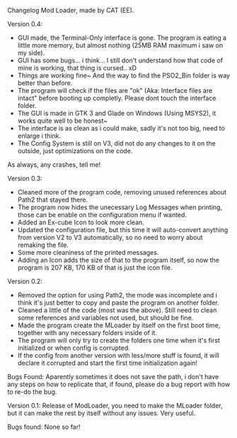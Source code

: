    Changelog Mod Loader, made by CAT (EE).

 Version 0.4:
 - GUI made, the Terminal-Only interface is gone. The program is eating a little more memory, but almost nothing (25MB RAM maximum i saw on my side).
 - GUI has some bugs... i think... I still don't understand how that code of mine is working, that thing is cursed.. xD
 - Things are working fine~ And the way to find the PSO2_Bin folder is way better than before.
 - The program will check if the files are "ok" (Aka: Interface files are intact" before booting up completly. Please dont touch the interface folder.
 - The GUI is made in GTK 3 and Glade on Windows (Using MSYS2), it works quite well to be honest~
 - The interface is as clean as i could make, sadly it's not too big, need to enlarge i think.
 - The Config System is still on V3, did not do any changes to it on the outside, just optimizations on the code.
 
 As always, any crashes, tell me!

 Version 0.3:
 - Cleaned more of the program code, removing unused references about Path2 that stayed there.
 - The program now hides the unecessary Log Messages when printing, those can be enable on the configuration menu if wanted.
 - Added an Ex-cube Icon to look more clean.
 - Updated the configuration file, but this time it will auto-convert anything from version V2 to V3 automatically, so no need to worry about remaking the file.
 - Some more cleaniness of the printed messages.
 - Adding an Icon adds the size of that to the program itself, so now the program is 207 KB, 170 KB of that is just the icon file.
 
  Version 0.2:
 - Removed the option for using Path2, the mode was incomplete and i think it's just better to copy and paste the program on another folder.
 - Cleaned a little of the code (most was the above). Still need to clean some references and variables not used, but should be fine.
 - Made the program create the MLoader by itself on the first boot time, together with any necessary folders inside of it.
 - The program will only try to create the folders one time when it's first initialized or when config is corrupted.
 - If the config from another version with less/more stuff is found, it will declare it corrupted and start the first time initialization again!
 
 Bugs Found: Aparently sometimes it does not save the path, i don't have any steps on how to replicate that, if found, please do a bug report with how to re-do the bug.
 
 Version 0.1:
Release of ModLoader, you need to make the MLoader folder, but it can make the rest by itself without any issues. Very useful.

Bugs found: None so far!
